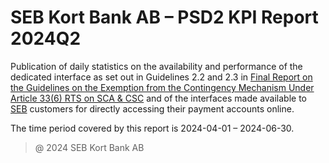 # SEB Kort Bank AB – PSD2 KPI Report 2024Q2

Publication of daily statistics on the availability and performance of the dedicated interface as set out in Guidelines 2.2 and 2.3 in [Final Report on the Guidelines on the Exemption from the Contingency Mechanism Under Article 33(6) RTS on SCA & CSC](https://eba.europa.eu/sites/default/documents/files/documents/10180/2250578/4e3b9449-ecf9-4756-8006-cbbe74db6d03/Final%20Report%20on%20Guidelines%20on%20the%20exemption%20to%20the%20fall%20back.pdf?retry=1) and of the interfaces made available to [SEB](https://sebgroup.com) customers for directly accessing their payment accounts online.

The time period covered by this report is 2024-04-01 – 2024-06-30.

[private_ais]: ./archive/2024Q2/private/SEB_CARD_private_ais.png
[private_downtime]: ./archive/2024Q2/private/SEB_CARD_private_downtime.png
[private_error]: ./archive/2024Q2/private/SEB_CARD_private_error.png
[private_uptime]: ./archive/2024Q2/private/SEB_CARD_private_uptime.png



[coporate_ais]: ./archive/2024Q2/coporate/SEB_CARD_coporate_ais.png
[coporate_downtime]: ./archive/2024Q2/coporate/SEB_CARD_coporate_downtime.png
[coporate_error]: ./archive/2024Q2/coporate/SEB_CARD_coporate_error.png
[coporate_uptime]: ./archive/2024Q2/coporate/SEB_CARD_coporate_uptime.png


> @ 2024 SEB Kort Bank AB